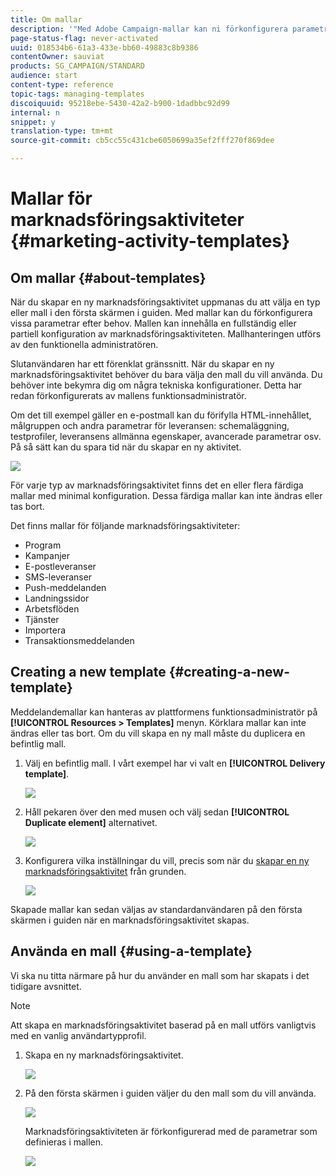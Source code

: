 ```yaml
---
title: Om mallar
description: '"Med Adobe Campaign-mallar kan ni förkonfigurera parametrar beroende på era behov: -mallar kan innehålla en fullständig eller partiell konfiguration av marknadsföringsaktiviteten för att förenkla användningen av Adobe Campaign för icke-tekniska slutanvändare."'
page-status-flag: never-activated
uuid: 018534b6-61a3-433e-bb60-49883c8b9386
contentOwner: sauviat
products: SG_CAMPAIGN/STANDARD
audience: start
content-type: reference
topic-tags: managing-templates
discoiquuid: 95218ebe-5430-42a2-b900-1dadbbc92d99
internal: n
snippet: y
translation-type: tm+mt
source-git-commit: cb5cc55c431cbe6050699a35ef2fff270f869dee

---
```



# Mallar för marknadsföringsaktiviteter {#marketing-activity-templates}

## Om mallar {#about-templates}

När du skapar en ny marknadsföringsaktivitet uppmanas du att välja en typ eller mall i den första skärmen i guiden. Med mallar kan du förkonfigurera vissa parametrar efter behov. Mallen kan innehålla en fullständig eller partiell konfiguration av marknadsföringsaktiviteten. Mallhanteringen utförs av den funktionella administratören.

Slutanvändaren har ett förenklat gränssnitt. När du skapar en ny marknadsföringsaktivitet behöver du bara välja den mall du vill använda. Du behöver inte bekymra dig om några tekniska konfigurationer. Detta har redan förkonfigurerats av mallens funktionsadministratör.

Om det till exempel gäller en e-postmall kan du förifylla HTML-innehållet, målgruppen och andra parametrar för leveransen: schemaläggning, testprofiler, leveransens allmänna egenskaper, avancerade parametrar osv. På så sätt kan du spara tid när du skapar en ny aktivitet.

![](assets/template_1.png)

För varje typ av marknadsföringsaktivitet finns det en eller flera färdiga mallar med minimal konfiguration. Dessa färdiga mallar kan inte ändras eller tas bort.

Det finns mallar för följande marknadsföringsaktiviteter:

* Program
* Kampanjer
* E-postleveranser
* SMS-leveranser
* Push-meddelanden
* Landningssidor
* Arbetsflöden
* Tjänster
* Importera
* Transaktionsmeddelanden

## Creating a new template {#creating-a-new-template}

Meddelandemallar kan hanteras av plattformens funktionsadministratör på **[!UICONTROL Resources > Templates]** menyn. Körklara mallar kan inte ändras eller tas bort. Om du vill skapa en ny mall måste du duplicera en befintlig mall.

1. Välj en befintlig mall. I vårt exempel har vi valt en **[!UICONTROL Delivery template]**.

   ![](assets/template_2.png)

1. Håll pekaren över den med musen och välj sedan **[!UICONTROL Duplicate element]** alternativet.

   ![](assets/template_3.png)

1. Konfigurera vilka inställningar du vill, precis som när du [skapar en ny marknadsföringsaktivitet](../../start/using/marketing-activities.md#creating-a-marketing-activity) från grunden.

   ![](assets/template_4.png)

Skapade mallar kan sedan väljas av standardanvändaren på den första skärmen i guiden när en marknadsföringsaktivitet skapas.

## Använda en mall {#using-a-template}

Vi ska nu titta närmare på hur du använder en mall som har skapats i det tidigare avsnittet.

>[!NOTE]
>
>Att skapa en marknadsföringsaktivitet baserad på en mall utförs vanligtvis med en vanlig användartypprofil.

1. Skapa en ny marknadsföringsaktivitet.

   ![](assets/template_5.png)

1. På den första skärmen i guiden väljer du den mall som du vill använda.

   ![](assets/template_6.png)

   Marknadsföringsaktiviteten är förkonfigurerad med de parametrar som definieras i mallen.

   ![](assets/template_7.png)

